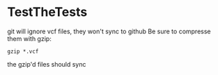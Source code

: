 # TestTheTests

git will ignore vcf files, they won't sync to github
Be sure to compresse them with gzip:

`gzip *.vcf`

the gzip'd files should sync
